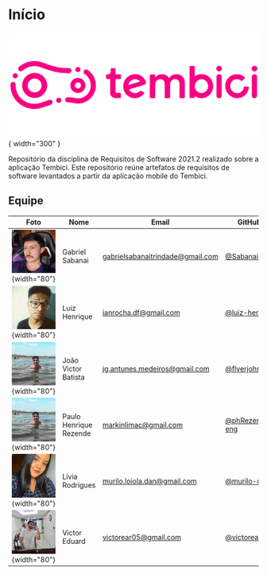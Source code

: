 # Início

![Image title](./assets/tembici.svg){ width="300" }

Repositório da disciplina de Requisitos de Software 2021.2 realizado sobre a aplicação Tembici. Este repositório reúne artefatos de requisitos de software levantados a partir da aplicação mobile do Tembici.

## Equipe

| Foto | Nome | Email | GitHub|
|--|--|--|--|
| ![Gabriel](./assets/team/sabanai.jpg){width="80"} | Gabriel Sabanai | gabrielsabanaitrindade@gmail.com | [@Sabanai104](https://github.com/Sabanai104) |
| ![Luiz](./assets/team/luiz.jpg){width="80"} | Luiz Henrique | ianrocha.df@gmail.com | [@luiz-herique](https://github.com/luiz-herique) |
| ![Paulo](./assets/team/paulo.jpg){width="80"} | João Victor Batista | jg.antunes.medeiros@gmail.com | [@flyerjohn](https://github.com/flyerjohn) |
| ![Paulo](./assets/team/paulo.jpg){width="80"} | Paulo Henrique Rezende | markinlimac@gmail.com | [@phRezende-eng](https://github.com/PhRezende-eng) |
| ![Lívia](./assets/team/livia.jpg){width="80"} | Lívia Rodrigues | murilo.loiola.dan@gmail.com | [@murilo-dan](https://github.com/murilo-dan) |
| ![Victor Eduardo](./assets/team/victor.jpg){width="80"} | Victor Eduard | victorear05@gmail.com | [@victorear05](https://github.com/victorear05) |